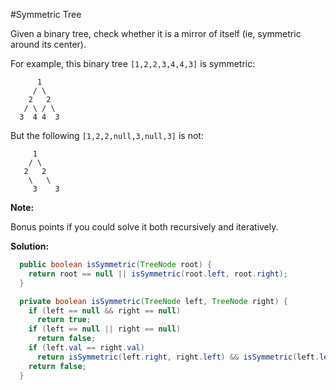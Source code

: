#Symmetric Tree

Given a binary tree, check whether it is a mirror of itself (ie, symmetric around its center).

For example, this binary tree ``[1,2,2,3,4,4,3]`` is symmetric:

```
      1
     / \
    2   2
   / \ / \
  3  4 4  3
```

But the following ``[1,2,2,null,3,null,3]`` is not:

```
     1
    / \
   2   2
    \   \
     3    3
```

**Note:**

Bonus points if you could solve it both recursively and iteratively.

**Solution:**

```java
  public boolean isSymmetric(TreeNode root) {
    return root == null || isSymmetric(root.left, root.right);
  }

  private boolean isSymmetric(TreeNode left, TreeNode right) {
    if (left == null && right == null)
      return true;
    if (left == null || right == null)
      return false;
    if (left.val == right.val)
      return isSymmetric(left.right, right.left) && isSymmetric(left.left, right.right);
    return false;
  }
```
